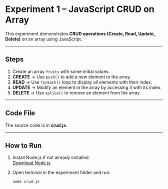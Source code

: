 # Experiment 1 – JavaScript CRUD on Array

This experiment demonstrates **CRUD operations (Create, Read, Update, Delete)** on an array using JavaScript.

---

## Steps

1. Create an array `fruits` with some initial values.
2. **CREATE** → Use `push()` to add a new element to the array.
3. **READ** → Use `forEach()` loop to display all elements with their index.
4. **UPDATE** → Modify an element in the array by accessing it with its index.
5. **DELETE** → Use `splice()` to remove an element from the array.

---

## Code File
The source code is in **crud.js**.

---

## How to Run

1. Install Node.js if not already installed.  
   [Download Node.js](https://nodejs.org)

2. Open terminal in the experiment folder and run:
   ```bash
   node crud.js
